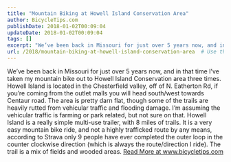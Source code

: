 ```yaml
---
title: "Mountain Biking at Howell Island Conservation Area"
author: BicycleTips.com
publishDate: 2018-01-02T00:09:04
updateDate: 2018-01-02T00:09:04
tags: []
excerpt: "We’ve been back in Missouri for just over 5 years now, and in that time I’ve taken my mountain bike out to Howell Island Conservation area three times. Howell Island is located in the Chesterfield valley, off of N. Eatherton Rd, if you’re coming from the outlet malls you will head south/west towards Centaur road.   The area is pretty darn flat, though some of the trails are heavily rutted from vehicular traffic and flooding damage. I’m assuming the vehicular traffic is farming or park related, but not sure on that.  Howell Island is a really simple multi-use trailer, with 8 miles of trails. It is a very easy mountain bike ride, and not a highly trafficked route by any means, according to Strava only 9 people have ever completed the outer loop in the counter clockwise direction (which is always the route/direction I ride). The trail is a mix of fields and wooded areas."
url: /2018/mountain-biking-at-howell-island-conservation-area  # Use the generated URL with year
---
```

We’ve been back in Missouri for just over 5 years now, and in that time I’ve taken my mountain bike out to Howell Island Conservation area three times. Howell Island is located in the Chesterfield valley, off of N. Eatherton Rd, if you’re coming from the outlet malls you will head south/west towards Centaur road.   The area is pretty darn flat, though some of the trails are heavily rutted from vehicular traffic and flooding damage. I’m assuming the vehicular traffic is farming or park related, but not sure on that.  Howell Island is a really simple multi-use trailer, with 8 miles of trails. It is a very easy mountain bike ride, and not a highly trafficked route by any means, according to Strava only 9 people have ever completed the outer loop in the counter clockwise direction (which is always the route/direction I ride). The trail is a mix of fields and wooded areas. <a href="https://www.bicycletips.com/tips/aid/43">Read More at www.bicycletips.com</a>
